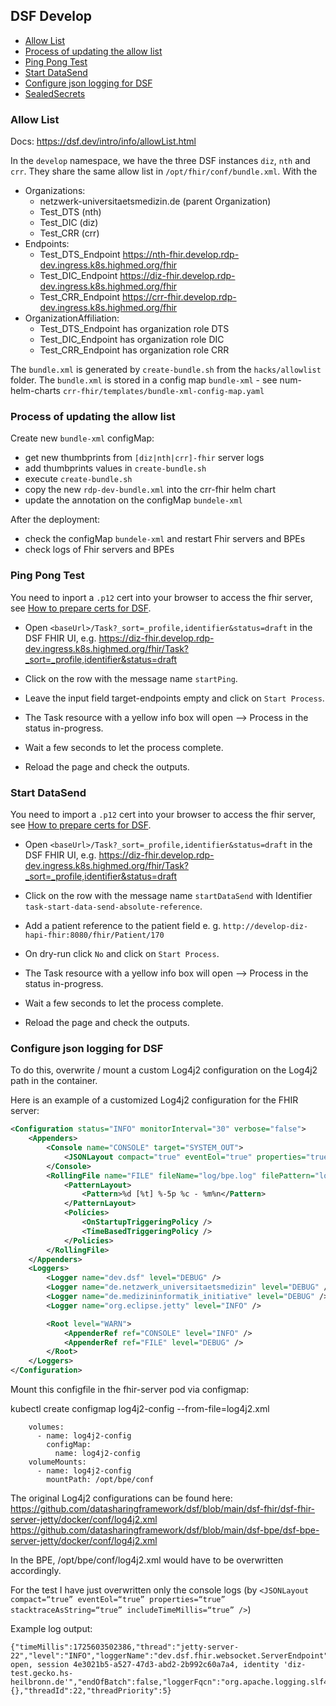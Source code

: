 ## DSF Develop

- [Allow List](#Allow-List)
- [Process of updating the allow list](#process-of-updating-the-allow-list)
- [Ping Pong Test](#ping-pong-test)
- [Start DataSend](#start-datasend)
- [Configure json logging for DSF](#configure-json-logging-for-dsf)
- [SealedSecrets](#SealedSecrets)

### Allow List

Docs: https://dsf.dev/intro/info/allowList.html

In the `develop` namespace, we have the three DSF instances `diz`, `nth` and `crr`.
They share the same allow list in `/opt/fhir/conf/bundle.xml`.
With the

- Organizations:
  - netzwerk-universitaetsmedizin.de (parent Organization)
  - Test_DTS (nth)
  - Test_DIC (diz)
  - Test_CRR (crr)
- Endpoints:
  - Test_DTS_Endpoint https://nth-fhir.develop.rdp-dev.ingress.k8s.highmed.org/fhir
  - Test_DIC_Endpoint https://diz-fhir.develop.rdp-dev.ingress.k8s.highmed.org/fhir
  - Test_CRR_Endpoint https://crr-fhir.develop.rdp-dev.ingress.k8s.highmed.org/fhir
- OrganizationAffiliation:
  - Test_DTS_Endpoint has organization role DTS
  - Test_DIC_Endpoint has organization role DIC
  - Test_CRR_Endpoint has organization role CRR

The `bundle.xml` is generated by `create-bundle.sh` from the `hacks/allowlist` folder.
The `bundle.xml` is stored in a config map `bundle-xml` - see num-helm-charts `crr-fhir/templates/bundle-xml-config-map.yaml`

### Process of updating the allow list

Create new `bundle-xml` configMap:

- get new thumbprints from `[diz|nth|crr]-fhir` server logs
- add thumbprints values in `create-bundle.sh`
- execute `create-bundle.sh`
- copy the new `rdp-dev-bundle.xml` into the crr-fhir helm chart
- update the annotation on the configMap `bundele-xml`

After the deployment:

- check the configMap `bundele-xml` and restart Fhir servers and BPEs
- check logs of Fhir servers and BPEs

### Ping Pong Test

You need to inport a `.p12` cert into your browser to access the fhir server, see [How to prepare certs for DSF](#how-to-prepare-certs-for-dsf).

- Open `<baseUrl>/Task?_sort=_profile,identifier&status=draft` in the DSF FHIR UI, e.g.
  https://diz-fhir.develop.rdp-dev.ingress.k8s.highmed.org/fhir/Task?_sort=_profile,identifier&status=draft

- Click on the row with the message name `startPing`.
- Leave the input field target-endpoints empty and click on `Start Process`.
- The Task resource with a yellow info box will open --> Process in the status in-progress.
- Wait a few seconds to let the process complete.
- Reload the page and check the outputs.

### Start DataSend

You need to import a `.p12` cert into your browser to access the fhir server, see [How to prepare certs for DSF](#how-to-prepare-certs-for-dsf).

- Open `<baseUrl>/Task?_sort=_profile,identifier&status=draft` in the DSF FHIR UI, e.g.
  https://diz-fhir.develop.rdp-dev.ingress.k8s.highmed.org/fhir/Task?_sort=_profile,identifier&status=draft

- Click on the row with the message name `startDataSend` with Identifier `task-start-data-send-absolute-reference`.
- Add a patient reference to the patient field e. g. `http://develop-diz-hapi-fhir:8080/fhir/Patient/170`
- On dry-run click `No` and click on `Start Process`.
- The Task resource with a yellow info box will open --> Process in the status in-progress.
- Wait a few seconds to let the process complete.
- Reload the page and check the outputs.

### Configure json logging for DSF

To do this, overwrite / mount a custom Log4j2 configuration on the Log4j2 path in the container.

Here is an example of a customized Log4j2 configuration for the FHIR server:

```xml
<Configuration status="INFO" monitorInterval="30" verbose="false">
    <Appenders>
        <Console name="CONSOLE" target="SYSTEM_OUT">
            <JSONLayout compact="true" eventEol="true" properties="true" stacktraceAsString="true" includeTimeMillis="true" />
        </Console>
        <RollingFile name="FILE" fileName="log/bpe.log" filePattern="log/bpe_%d{yyyy-MM-dd}_%i.log.gz" ignoreExceptions="false">
            <PatternLayout>
                <Pattern>%d [%t] %-5p %c - %m%n</Pattern>
            </PatternLayout>
            <Policies>
                <OnStartupTriggeringPolicy />
                <TimeBasedTriggeringPolicy />
            </Policies>
        </RollingFile>
    </Appenders>
    <Loggers>
        <Logger name="dev.dsf" level="DEBUG" />
        <Logger name="de.netzwerk_universitaetsmedizin" level="DEBUG" />
        <Logger name="de.medizininformatik_initiative" level="DEBUG" />
        <Logger name="org.eclipse.jetty" level="INFO" />

        <Root level="WARN">
            <AppenderRef ref="CONSOLE" level="INFO" />
            <AppenderRef ref="FILE" level="DEBUG" />
        </Root>
    </Loggers>
</Configuration>
```

Mount this configfile in the fhir-server pod via configmap:

kubectl create configmap log4j2-config --from-file=log4j2.xml

```
    volumes:
      - name: log4j2-config
        configMap:
          name: log4j2-config
    volumeMounts:
      - name: log4j2-config
        mountPath: /opt/bpe/conf
```

The original Log4j2 configurations can be found here:
https://github.com/datasharingframework/dsf/blob/main/dsf-fhir/dsf-fhir-server-jetty/docker/conf/log4j2.xml
https://github.com/datasharingframework/dsf/blob/main/dsf-bpe/dsf-bpe-server-jetty/docker/conf/log4j2.xml

In the BPE, /opt/bpe/conf/log4j2.xml would have to be overwritten accordingly.

For the test I have just overwritten only the console logs (by `<JSONLayout compact=“true” eventEol=“true” properties=“true” stacktraceAsString=“true” includeTimeMillis=“true” />`)

Example log output:

```
{"timeMillis":1725603502386,"thread":"jetty-server-22","level":"INFO","loggerName":"dev.dsf.fhir.websocket.ServerEndpoint","message":"Websocket open, session 4e3021b5-a527-47d3-abd2-2b992c60a7a4, identity 'diz-test.gecko.hs-heilbronn.de'","endOfBatch":false,"loggerFqcn":"org.apache.logging.slf4j.Log4jLogger","contextMap":{},"threadId":22,"threadPriority":5}
```
